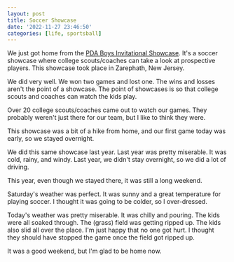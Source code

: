```yaml
---
layout: post
title: Soccer Showcase
date: '2022-11-27 23:46:50'
categories: [life, sportsball]
---
```


We just got home from the [PDA Boys Invitational Showcase](https://pdasoccer.demosphere-secure.com/tournaments/pda-boys-college-showcase). It's a soccer showcase where college scouts/coaches can take a look at prospective players. This showcase took place in Zarephath, New Jersey.

We did very well. We won two games and lost one. The wins and losses aren't the point of a showcase. The point of showcases is so that college scouts and coaches can watch the kids play.

Over 20 college scouts/coaches came out to watch our games. They probably weren't just there for our team, but I like to think they were.

This showcase was a bit of a hike from home, and our first game today was early, so we stayed overnight.

We did this same showcase last year. Last year was pretty miserable. It was cold, rainy, and windy. Last year, we didn't stay overnight, so we did a lot of driving.

This year, even though we stayed there, it was still a long weekend. &nbsp;

Saturday's weather was perfect. It was sunny and a great temperature for playing soccer. I thought it was going to be colder, so I over-dressed.

Today's weather was pretty miserable. It was chilly and pouring. The kids were all soaked through. The (grass) field was getting ripped up. The kids also slid all over the place. I'm just happy that no one got hurt. I thought they should have stopped the game once the field got ripped up.

It was a good weekend, but I'm glad to be home now.

